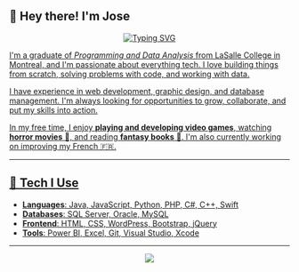 ## 👋 Hey there! I'm Jose

<p align="center">
<a href="https://git.io/typing-svg"><img src="https://readme-typing-svg.demolab.com?font=Fira+Code&pause=800&width=435&lines=Writing+code+is+like+writing+poetry;...but+with+more+coffee" alt="Typing SVG" /></p>

I'm a graduate of *Programming and Data Analysis* from LaSalle College in Montreal, and I'm passionate about everything tech. I love building things from scratch, solving problems with code, and working with data.

I have experience in web development, graphic design, and database management. I'm always looking for opportunities to grow, collaborate, and put my skills into action.

In my free time, I enjoy **playing and developing video games**, watching **horror movies** 🎃, and reading **fantasy books** 🐉. I'm also currently working on improving my French 🇫🇷.

---

## 🧰 Tech I Use

- **Languages**: Java, JavaScript, Python, PHP, C#, C++, Swift  
- **Databases**: SQL Server, Oracle, MySQL  
- **Frontend**: HTML, CSS, WordPress, Bootstrap, jQuery  
- **Tools**: Power BI, Excel, Git, Visual Studio, Xcode  

---

<p align="center">
  <a href="https://skillicons.dev">
    <img src="https://skillicons.dev/icons?i=cs,cpp,java,py,mysql" />
  </a>
</p>
